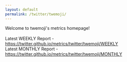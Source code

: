 ```yaml
---
layout: default
permalink: /twitter/twemoji/
---
```

Welcome to twemoji's metrics homepage!
<br><br>
Latest WEEKLY Report - <a href="https://twitter.github.io/metrics/twitter/twemoji/WEEKLY">https://twitter.github.io/metrics/twitter/twemoji/WEEKLY</a>
<br>
Latest MONTHLY Report - <a href="https://twitter.github.io/metrics/twitter/twemoji/MONTHLY">https://twitter.github.io/metrics/twitter/twemoji/MONTHLY</a>
<br>
